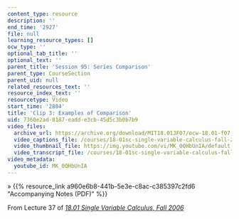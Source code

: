 ```yaml
---
content_type: resource
description: ''
end_time: '2927'
file: null
learning_resource_types: []
ocw_type: ''
optional_tab_title: ''
optional_text: ''
parent_title: 'Session 95: Series Comparison'
parent_type: CourseSection
parent_uid: null
related_resources_text: ''
resource_index_text: ''
resourcetype: Video
start_time: '2804'
title: 'Clip 3: Examples of Comparison'
uid: 7360e2ad-8187-eadd-e3cb-45d5c3b0b7b9
video_files:
  archive_url: https://archive.org/download/MIT18.01JF07/ocw-18.01-f07-lec37_300k.mp4
  video_captions_file: /courses/18-01sc-single-variable-calculus-fall-2010/11163c9550a15c888a1fc824ead9b57a_MK_0QHbUnIA.vtt
  video_thumbnail_file: https://img.youtube.com/vi/MK_0QHbUnIA/default.jpg
  video_transcript_file: /courses/18-01sc-single-variable-calculus-fall-2010/ed9f0cd114dc8a3909b294439e565233_MK_0QHbUnIA.pdf
video_metadata:
  youtube_id: MK_0QHbUnIA
---
```


» {{% resource_link a960e6b8-441b-5e3e-c8ac-c385397c2fd6 "Accompanying Notes (PDF)" %}}

From Lecture 37 of [_18.01 Single Variable Calculus, Fall 2006_](/courses/18-01-single-variable-calculus-fall-2006/video_galleries/video-lectures)

